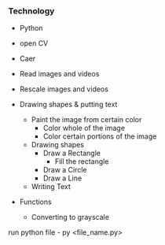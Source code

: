 ### Technology

- Python
- open CV
- Caer

- Read images and videos
- Rescale images and videos
- Drawing shapes & putting text
  - Paint the image from certain color
    - Color whole of the image
    - Color certain portions of the image
  - Drawing shapes
    - Draw a Rectangle
      - Fill the rectangle
    - Draw a Circle
    - Draw a Line
  - Writing Text
- Functions
  - Converting to grayscale

run python file - py <file_name.py>
